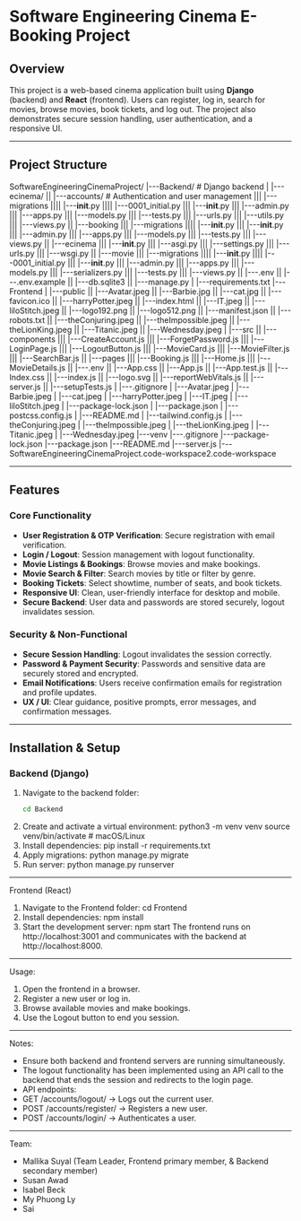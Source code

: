 # Software Engineering Cinema E-Booking Project

## Overview
This project is a web-based cinema application built using **Django** (backend) and **React** (frontend). Users can register, log in, search for movies, browse movies, book tickets, and log out. The project also demonstrates secure session handling, user authentication, and a responsive UI.

---

## Project Structure
SoftwareEngineeringCinemaProject/
|---Backend/ # Django backend
| |---ecinema/
|| |---accounts/ # Authentication and user management
||| |---migrations
|||| |---__init__.py
|||| |---0001_initial.py
||| |---__init__.py
||| |---admin.py
||| |---apps.py
||| |---models.py
||| |---tests.py
||| |---urls.py
||| |---utils.py
||| |---views.py
|| |---booking
||| |---migrations
|||| |---__init__.py
||| |---__init__.py
||| |---admin.py
||| |---apps.py
||| |---models.py
||| |---tests.py
||| |---views.py
|| |---ecinema
||| |---__init__.py
||| |---asgi.py
||| |---settings.py
||| |---urls.py
||| |---wsgi.py
|| |---movie
||| |---migrations
|||| |---__init__.py
|||| |---0001_initial.py
||| |---__init__.py
||| |---admin.py
||| |---apps.py
||| |---models.py
||| |---serializers.py
||| |---tests.py
||| |---views.py
|| |---.env
|| |---.env.example
|| |---db.sqlite3
|| |---manage.py
| |---requirements.txt
|---Frontend
| |---public
|| |---Avatar.jpeg
|| |---Barbie.jpg
|| |---cat.jpg
|| |---favicon.ico
|| |---harryPotter.jpeg
|| |---index.html
|| |---IT.jpeg
|| |---liloStitch.jpeg
|| |---logo192.png
|| |---logo512.png
|| |---manifest.json
|| |---robots.txt
|| |---theConjuring.jpeg
|| |---theImpossible.jpeg
|| |---theLionKing.jpeg
|| |---Titanic.jpeg
|| |---Wednesday.jpeg
| |---src
|| |---components
||| |---CreateAccount.js
||| |---ForgetPassword.js
||| |---LoginPage.js
||| |---LogoutButton.js
||| |---MovieCard.js
||| |---MovieFilter.js
||| |---SearchBar.js
|| |---pages
||| |---Booking.js
||| |---Home.js
||| |---MovieDetails.js
|| |---.env
|| |---App.css
|| |---App.js
|| |---App.test.js
|| |---Index.css
|| |---index.js
|| |---logo.svg
|| |---reportWebVitals.js
|| |---server.js
|| |---setupTests.js
| |---.gitignore
| |---Avatar.jpeg
| |---Barbie.jpeg
| |---cat.jpeg
| |---harryPotter.jpeg
| |---IT.jpeg
| |---liloStitch.jpeg
| |---package-lock.json
| |---package.json
| |---postcss.config.js
| |---README.md
| |---tailwind.config.js
| |---theConjuring.jpeg
| |---theImpossible.jpeg
| |---theLionKing.jpeg
| |---Titanic.jpeg
| |---Wednesday.jpeg
|---venv
|---.gitignore
|---package-lock.json
|---package.json
|---README.md
|---server.js
|---SoftwareEngineeringCinemaProject.code-workspace2.code-workspace


---

## Features

### Core Functionality
- **User Registration & OTP Verification**: Secure registration with email verification.
- **Login / Logout**: Session management with logout functionality.
- **Movie Listings & Bookings**: Browse movies and make bookings.
- **Movie Search & Filter**: Search movies by title or filter by genre.
- **Booking Tickets**: Select showtime, number of seats, and book tickets.
- **Responsive UI**: Clean, user-friendly interface for desktop and mobile.
- **Secure Backend**: User data and passwords are stored securely, logout invalidates session.

### Security & Non-Functional
- **Secure Session Handling**: Logout invalidates the session correctly.
- **Password & Payment Security**: Passwords and sensitive data are securely stored and encrypted.
- **Email Notifications**: Users receive confirmation emails for registration and profile updates.
- **UX / UI**: Clear guidance, positive prompts, error messages, and confirmation messages.

---

## Installation & Setup

### Backend (Django)
1. Navigate to the backend folder:
   ```bash
   cd Backend
2. Create and activate a virtual environment:
   python3 -m venv venv
   source venv/bin/activate     # macOS/Linux
3. Install dependencies:
   pip install -r requirements.txt
4. Apply migrations:
   python manage.py migrate
5. Run server:
   python manage.py runserver

---
Frontend (React)
1. Navigate to the Frontend folder:
   cd Frontend
2. Install dependencies:
   npm install
3. Start the development server:
   npm start
The frontend runs on http://localhost:3001 and communicates with the backend at http://localhost:8000.

---

Usage:
1. Open the frontend in a browser.
2. Register a new user or log in.
3. Browse available movies and make bookings.
4. Use the Logout button to end you session.

---

Notes:
- Ensure both backend and frontend servers are running simultaneously.
- The logout functionality has been implemented using an API call to the backend that ends the session and redirects to the login page.
- API endpoints:
-   GET /accounts/logout/ -> Logs out the current user.
-   POST /accounts/register/ -> Registers a new user.
-   POST /accounts/login/ -> Authenticates a user.

---

Team:
- Mallika Suyal (Team Leader, Frontend primary member, & Backend secondary member)
- Susan Awad
- Isabel Beck
- My Phuong Ly
- Sai
